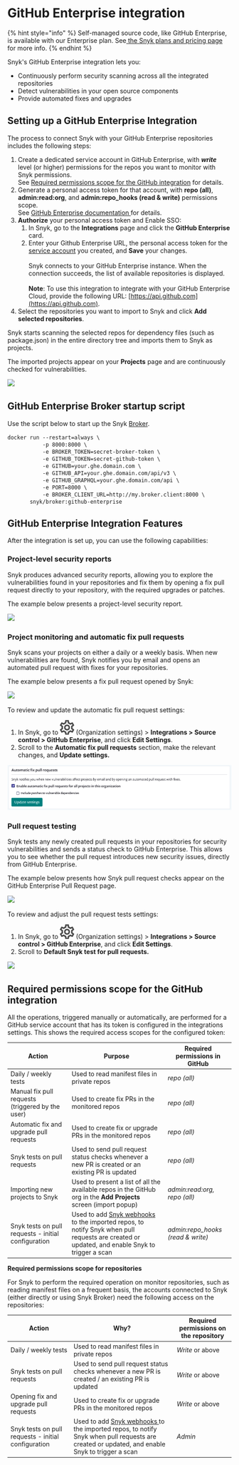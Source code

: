 # GitHub Enterprise integration

{% hint style="info" %}
Self-managed source code, like GitHub Enterprise, is available with our Enterprise plan. See[ the Snyk plans and pricing page](https://snyk.io/plans) for more info.
{% endhint %}

Snyk's GitHub Enterprise integration lets you:

* Continuously perform security scanning across all the integrated repositories
* Detect vulnerabilities in your open source components
* Provide automated fixes and upgrades

## Setting up a GitHub Enterprise Integration

The process to connect Snyk with your GitHub Enterprise repositories includes the following steps:

1. Create a dedicated service account in GitHub Enterprise, with _**write**_ level (or higher) permissions for the repos you want to monitor with Snyk permissions.\
   See [Required permissions scope for the GitHub integration](github-enterprise-integration.md#required-permissions-scope-for-the-github-integration) for details.
2. Generate a personal access token for that account, with **repo (all)**, **admin:read:org**, and **admin:repo\_hooks (read & write)** permissions scope.\
   See [GitHub Enterprise documentation ](https://docs.github.com/en/enterprise-server@2.22/github/authenticating-to-github/creating-a-personal-access-token)for details.
3. **Authorize** your personal access token and Enable SSO:
   1. In Snyk, go to the **Integrations** page and click the **GitHub Enterprise** card.
   2. Enter your Github Enterprise URL, the personal access token for the [service account](https://docs.snyk.io/features/user-and-group-management/managing-groups-and-organizations/service-accounts) you created, and **Save** your changes.\
      \
      Snyk connects to your GitHub Enterprise instance. When the connection succeeds, the list of available repositories is displayed.\
      \
      **Note**: To use this integration to integrate with your GitHub Enterprise Cloud, provide the following URL: [https://api.github.com](https://api.github.com).
4. Select the repositories you want to import to Snyk and click **Add selected repositories**.

Snyk starts scanning the selected repos for dependency files (such as package.json) in the entire directory tree and imports them to Snyk as projects.

The imported projects appear on your **Projects** page and are continuously checked for vulnerabilities.

![](<../../.gitbook/assets/which\_repos (3) (5) (9) (7) (18) (1) (1) (1) (1) (1) (1) (1) (1) (1) (1) (1) (1) (27) (1) (1) (1) (1) (1) (1) (1) (1) (1) (1) (1) (1) (1) (1) (1) (1) (1) (1) (1) (1) (1) (1) (1) (1) (1) (1) (1) (1) (1) (1) (1) (1) (1) (1) (25).jpg>)

## GitHub Enterprise Broker startup script

Use the script below to start up the Snyk [Broker](https://docs.snyk.io/features/snyk-broker).

```
docker run --restart=always \
           -p 8000:8000 \
           -e BROKER_TOKEN=secret-broker-token \
           -e GITHUB_TOKEN=secret-github-token \
           -e GITHUB=your.ghe.domain.com \
           -e GITHUB_API=your.ghe.domain.com/api/v3 \
           -e GITHUB_GRAPHQL=your.ghe.domain.com/api \
           -e PORT=8000 \
           -e BROKER_CLIENT_URL=http://my.broker.client:8000 \
       snyk/broker:github-enterprise
```

## GitHub Enterprise Integration Features

After the integration is set up, you can use the following capabilities:

### **Project-level security reports**

Snyk produces advanced security reports, allowing you to explore the vulnerabilities found in your repositories and fix them by opening a fix pull request directly to your repository, with the required upgrades or patches.

The example below presents a project-level security report.

![](../../.gitbook/assets/project\_lvl\_security\_rpt-18july2022.png)

### **Project monitoring and automatic fix pull requests**

Snyk scans your projects on either a daily or a weekly basis. When new vulnerabilities are found, Snyk notifies you by email and opens an automated pull request with fixes for your repositories.

The example below presents a fix pull request opened by Snyk:

![](../../.gitbook/assets/github\_fix\_pr\_cropped-14july2022.png)

To review and update the automatic fix pull request settings:

1. In Snyk, go to <img src="../../.gitbook/assets/cog_icon.png" alt="cog_icon.png" data-size="line"> (Organization settings) > **Integrations > Source control > GitHub Enterprise**, and click **Edit Settings**.
2. Scroll to the **Automatic fix pull requests** section, make the relevant changes, and **Update settings.**

![](<../../.gitbook/assets/mceclip4 (1) (2) (6) (7) (3) (1) (1) (1) (1) (1) (1) (1) (1) (1) (1) (1) (1) (1) (1) (1) (1) (1) (1) (1) (1) (1) (1) (1) (1) (1) (1) (1) (1) (1) (1) (1) (1) (1) (1) (1) (1) (1) (1) (1) (1) (1) (1) (1) (1) (1) (1) (29).png>)

### **Pull request testing**

Snyk tests any newly created pull requests in your repositories for security vulnerabilities and sends a status check to GitHub Enterprise. This allows you to see whether the pull request introduces new security issues, directly from GitHub Enterprise.

The example below presents how Snyk pull request checks appear on the GitHub Enterprise Pull Request page.

![](../../.gitbook/assets/pr\_testing-14july2022.png)

To review and adjust the pull request tests settings:

1. In Snyk, go to <img src="../../.gitbook/assets/cog_icon.png" alt="cog_icon.png" data-size="line"> (Organization settings) > **Integrations > Source control > GitHub Enterprise**, and click **Edit Settings**.
2. Scroll to **Default Snyk test for pull requests.**

![](../../.gitbook/assets/default\_snyk\_test-3july2022.png)

## Required permissions scope for the GitHub integration

All the operations, triggered manually or automatically, are performed for a GitHub service account that has its token is configured in the integrations settings. This shows the required access scopes for the configured token:

| **Action**                                          | **Purpose**                                                                                                                                                                                     | **Required permissions in GitHub** |
| --------------------------------------------------- | ----------------------------------------------------------------------------------------------------------------------------------------------------------------------------------------------- | ---------------------------------- |
| Daily / weekly tests                                | Used to read manifest files in private repos                                                                                                                                                    | _repo (all)_                       |
| Manual fix pull requests (triggered by the user)    | Used to create fix PRs in the monitored repos                                                                                                                                                   | _repo (all)_                       |
| Automatic fix and upgrade pull requests             | Used to create fix or upgrade PRs in the monitored repos                                                                                                                                        | _repo (all)_                       |
| Snyk tests on pull requests                         | Used to send pull request status checks whenever a new PR is created or an existing PR is updated                                                                                               | _repo (all)_                       |
| Importing new projects to Snyk                      | Used to present a list of all the available repos in the GitHub org in the **Add Projects** screen (import popup)                                                                               | _admin:read:org, repo (all)_       |
| Snyk tests on pull requests - initial configuration | Used to add [Snyk webhooks ](https://docs.snyk.io/integrations/snyk-webhooks)to the imported repos, to notify Snyk when pull requests are created or updated, and enable Snyk to trigger a scan | _admin:repo\_hooks (read & write)_ |

**Required permissions scope for repositories**

For Snyk to perform the required operation on monitor repositories, such as reading manifest files on a frequent basis, the accounts connected to Snyk (either directly or using Snyk Broker) need the following access on the repositories:

| **Action**                                          | **Why?**                                                                                                                                                                                        | **Required permissions on the repository** |
| --------------------------------------------------- | ----------------------------------------------------------------------------------------------------------------------------------------------------------------------------------------------- | ------------------------------------------ |
| Daily / weekly tests                                | Used to read manifest files in private repos                                                                                                                                                    | _Write_ or above                           |
| Snyk tests on pull requests                         | Used to send pull request status checks whenever a new PR is created / an existing PR is updated                                                                                                | _Write_ or above                           |
| Opening fix and upgrade pull requests               | Used to create fix or upgrade PRs in the monitored repos                                                                                                                                        | _Write_ or above                           |
| Snyk tests on pull requests - initial configuration | Used to add [Snyk webhooks ](https://docs.snyk.io/integrations/snyk-webhooks)to the imported repos, to notify Snyk when pull requests are created or updated, and enable Snyk to trigger a scan | _Admin_                                    |
